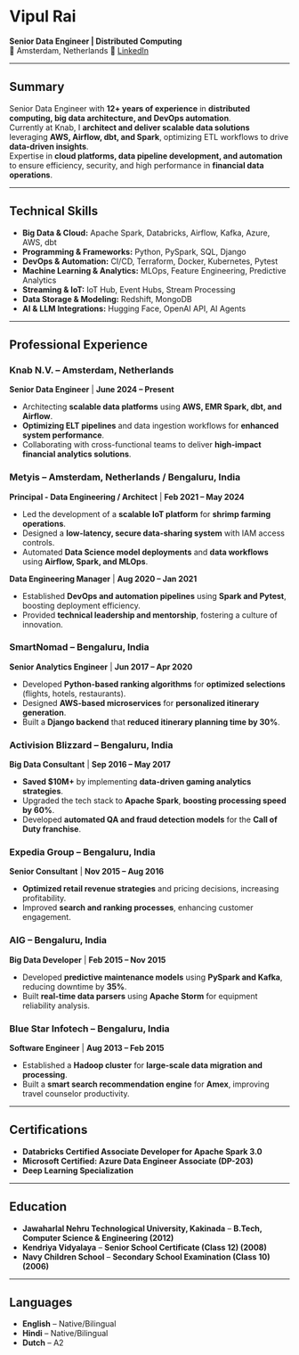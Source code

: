 # Vipul Rai  
**Senior Data Engineer | Distributed Computing**  
📍 Amsterdam, Netherlands
🔗 [LinkedIn](http://linkedin.com/in/vipulrai)  

---

## **Summary**  
Senior Data Engineer with **12+ years of experience** in **distributed computing, big data architecture, and DevOps automation**.  
Currently at Knab, I **architect and deliver scalable data solutions** leveraging **AWS, Airflow, dbt, and Spark**, optimizing ETL workflows to drive **data-driven insights**.  
Expertise in **cloud platforms, data pipeline development, and automation** to ensure efficiency, security, and high performance in **financial data operations**.  

---

## **Technical Skills**  
- **Big Data & Cloud:** Apache Spark, Databricks, Airflow, Kafka, Azure, AWS, dbt  
- **Programming & Frameworks:** Python, PySpark, SQL, Django  
- **DevOps & Automation:** CI/CD, Terraform, Docker, Kubernetes, Pytest  
- **Machine Learning & Analytics:** MLOps, Feature Engineering, Predictive Analytics  
- **Streaming & IoT:** IoT Hub, Event Hubs, Stream Processing  
- **Data Storage & Modeling:** Redshift, MongoDB  
- **AI & LLM Integrations:** Hugging Face, OpenAI API, AI Agents  

---

## **Professional Experience**  

### **Knab N.V.** – Amsterdam, Netherlands  
**Senior Data Engineer** | **June 2024 – Present**  
- Architecting **scalable data platforms** using **AWS, EMR Spark, dbt, and Airflow**.  
- **Optimizing ELT pipelines** and data ingestion workflows for **enhanced system performance**.  
- Collaborating with cross-functional teams to deliver **high-impact financial analytics solutions**.  

### **Metyis** – Amsterdam, Netherlands / Bengaluru, India  
**Principal - Data Engineering / Architect** | **Feb 2021 – May 2024**  
- Led the development of a **scalable IoT platform** for **shrimp farming operations**.  
- Designed a **low-latency, secure data-sharing system** with IAM access controls.  
- Automated **Data Science model deployments** and **data workflows** using **Airflow, Spark, and MLOps**.  

**Data Engineering Manager** | **Aug 2020 – Jan 2021**  
- Established **DevOps and automation pipelines** using **Spark and Pytest**, boosting deployment efficiency.  
- Provided **technical leadership and mentorship**, fostering a culture of innovation.  

### **SmartNomad** – Bengaluru, India  
**Senior Analytics Engineer** | **Jun 2017 – Apr 2020**  
- Developed **Python-based ranking algorithms** for **optimized selections** (flights, hotels, restaurants).  
- Designed **AWS-based microservices** for **personalized itinerary generation**.  
- Built a **Django backend** that **reduced itinerary planning time by 30%**.  

### **Activision Blizzard** – Bengaluru, India  
**Big Data Consultant** | **Sep 2016 – May 2017**  
- **Saved $10M+** by implementing **data-driven gaming analytics strategies**.  
- Upgraded the tech stack to **Apache Spark**, **boosting processing speed by 60%**.  
- Developed **automated QA and fraud detection models** for the **Call of Duty franchise**.  

### **Expedia Group** – Bengaluru, India  
**Senior Consultant** | **Nov 2015 – Aug 2016**  
- **Optimized retail revenue strategies** and pricing decisions, increasing profitability.  
- Improved **search and ranking processes**, enhancing customer engagement.  

### **AIG** – Bengaluru, India  
**Big Data Developer** | **Feb 2015 – Nov 2015**  
- Developed **predictive maintenance models** using **PySpark and Kafka**, reducing downtime by **35%**.  
- Built **real-time data parsers** using **Apache Storm** for equipment reliability analysis.  

### **Blue Star Infotech** – Bengaluru, India  
**Software Engineer** | **Aug 2013 – Feb 2015**  
- Established a **Hadoop cluster** for **large-scale data migration and processing**.  
- Built a **smart search recommendation engine** for **Amex**, improving travel counselor productivity.  

---

## **Certifications**  
- **Databricks Certified Associate Developer for Apache Spark 3.0**  
- **Microsoft Certified: Azure Data Engineer Associate (DP-203)**
- **Deep Learning Specialization**  

---

## **Education**  
- **Jawaharlal Nehru Technological University, Kakinada** – **B.Tech, Computer Science & Engineering (2012)**  
- **Kendriya Vidyalaya** – **Senior School Certificate (Class 12) (2008)**  
- **Navy Children School** – **Secondary School Examination (Class 10) (2006)**  

---

## **Languages**  
- **English** – Native/Bilingual  
- **Hindi** – Native/Bilingual  
- **Dutch** – A2  
